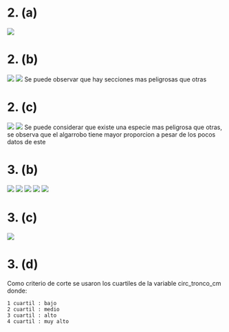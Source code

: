 # 2. (a)
![](images/2a.png)

# 2. (b)
![](images/2-b-1.png)
![](images/2-b-2.png)
Se puede observar que hay secciones mas peligrosas que otras

# 2. (c)
![](images/2-c-1.png)
![](images/2-c-2.png)
Se puede considerar que existe una especie mas peligrosa que otras, se observa que el algarrobo tiene mayor proporcion a pesar de los pocos datos de este
# 3. (b)
![](images/3-b-1.png)
![](images/3-b-2.png)
![](images/3-b-3.png)
![](images/3-b-4.png)
![](images/3-b-5.png)

# 3. (c)
![](images/3-c.png)

# 3. (d)
Como criterio de corte se usaron los cuartiles de la variable circ_tronco_cm donde:

    1 cuartil : bajo
    2 cuartil : medio
    3 cuartil : alto
    4 cuartil : muy alto